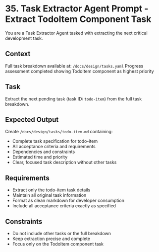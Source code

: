 # 35. Task Extractor Agent Prompt - Extract TodoItem Component Task

You are a Task Extractor Agent tasked with extracting the next critical development task.

## Context
Full task breakdown available at: `/docs/design/tasks.yaml`
Progress assessment completed showing TodoItem component as highest priority

## Task
Extract the next pending task (task ID: `todo-item`) from the full task breakdown.

## Expected Output
Create `/docs/design/tasks/todo-item.md` containing:
- Complete task specification for todo-item
- All acceptance criteria and requirements
- Dependencies and constraints
- Estimated time and priority
- Clear, focused task description without other tasks

## Requirements
- Extract only the todo-item task details
- Maintain all original task information
- Format as clean markdown for developer consumption
- Include all acceptance criteria exactly as specified

## Constraints
- Do not include other tasks or the full breakdown
- Keep extraction precise and complete
- Focus only on the TodoItem component task